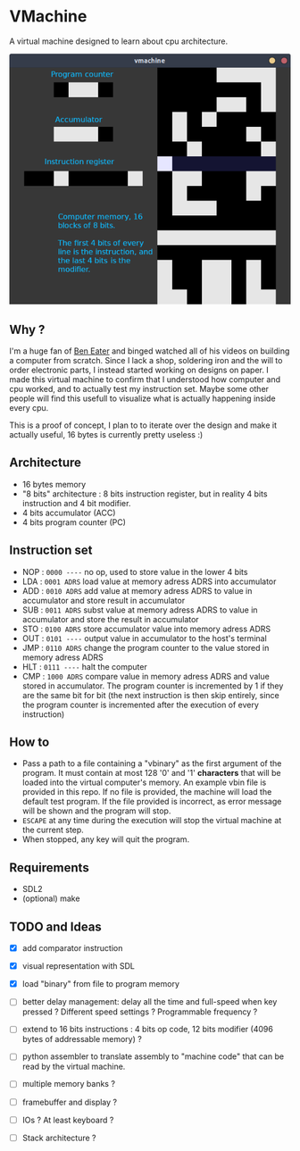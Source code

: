 # VMachine

A virtual machine designed to learn about cpu architecture.

![Image showing the program in action](./img/vmachine.png "VMachine running !")

## Why ?

I'm a huge fan of [Ben Eater](https://www.youtube.com/c/BenEater/) and binged watched all of his videos on building a computer from scratch.
Since I lack a shop, soldering iron and the will to order electronic parts, I instead started working on designs on paper. I made this virtual machine to confirm that I understood how computer and cpu worked, and to actually test my instruction set. Maybe some other people will find this usefull to visualize what is actually happening inside every cpu.

This is a proof of concept, I plan to to iterate over the design and make it actually useful, 16 bytes is currently pretty useless :)

## Architecture

- 16 bytes memory
- "8 bits" architecture : 8 bits instruction register, but in reality 4 bits instruction and 4 bit modifier.
- 4 bits accumulator (ACC)
- 4 bits program counter (PC)

## Instruction set

- NOP : ```0000 ----``` no op, used to store value in the lower 4 bits
- LDA : ```0001 ADRS``` load value at memory adress ADRS into accumulator
- ADD : ```0010 ADRS``` add value at memory adress ADRS to value in accumulator and store result in accumulator
- SUB : ```0011 ADRS``` subst value at memory adress ADRS to value in accumulator and store the result in accumulator
- STO : ```0100 ADRS``` store accumulator value into memory adress ADRS
- OUT : ```0101 ----``` output value in accumulator to the host's terminal
- JMP : ```0110 ADRS``` change the program counter to the value stored in memory adress ADRS
- HLT : ```0111 ----``` halt the computer
- CMP : ```1000 ADRS``` compare value in memory adress ADRS and value stored in accumulator. The program counter is incremented by 1 if they are the same bit for bit (the next instruction is then skip entirely, since the program counter is incremented after the execution of every instruction)

## How to

- Pass a path to a file containing a "vbinary" as the first argument of the program. It must contain at most 128 '0' and '1' **characters** that will be loaded into the virtual computer's memory. An example vbin file is provided in this repo. If no file is provided, the machine will load the default test program. If the file provided is incorrect, as error message will be shown and the program will stop.
- ```ESCAPE``` at any time during the execution will stop the virtual machine at the current step.
- When stopped, any key will quit the program.

## Requirements

- SDL2
- (optional) make

## TODO and Ideas

- [x] add comparator instruction
- [x] visual representation with SDL
- [x] load "binary" from file to program memory
- [ ] better delay management: delay all the time and full-speed when key pressed ? Different speed settings ? Programmable frequency ?
- [ ] extend to 16 bits instructions : 4 bits op code, 12 bits modifier (4096 bytes of addressable memory) ?
- [ ] python assembler to translate assembly to "machine code" that can be read by the virtual machine.
- [ ] multiple memory banks ?
- [ ] framebuffer and display ?
- [ ] IOs ? At least keyboard ?
- [ ] Stack architecture ?

